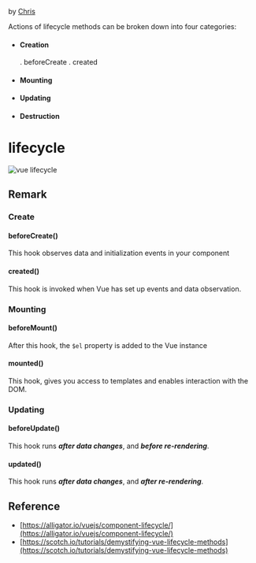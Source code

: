 
by [Chris](https://scotch.io/tutorials/demystifying-vue-lifecycle-methods)

Actions of lifecycle methods can be broken down into four categories:

 - #### Creation
    . beforeCreate
    . created
 - #### Mounting
 - #### Updating
 - #### Destruction

# lifecycle 

![vue lifecycle](https://vuejs.org/images/lifecycle.png)

## Remark

### Create

#### beforeCreate()
This hook observes data and initialization events in your component

#### created()
This hook is invoked when Vue has set up events and data observation.

### Mounting

#### beforeMount()
After this hook, the `$el` property is added to the Vue instance

#### mounted()
This hook, gives you access to templates and enables interaction with the DOM.

### Updating

#### beforeUpdate()
This hook runs __*after data changes*__, and __*before re-rendering*__.

#### updated()
This hook runs __*after data changes*__, and __*after re-rendering*__.


## Reference
 - [https://alligator.io/vuejs/component-lifecycle/](https://alligator.io/vuejs/component-lifecycle/)
 - [https://scotch.io/tutorials/demystifying-vue-lifecycle-methods](https://scotch.io/tutorials/demystifying-vue-lifecycle-methods)